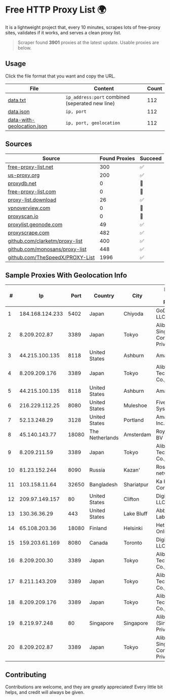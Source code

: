 
# Free HTTP Proxy List 🌍

It is a lightweight project that, every 10 minutes, scrapes lots of free-proxy sites, validates if it works, and serves a clean proxy list.


> Scraper found **3901** proxies at the latest update. Usable proxies are below.

## Usage

Click the file format that you want and copy the URL.


|File|Content|Count|
|----|-------|-----|
|[data.txt](https://raw.githubusercontent.com/themiralay/Proxy-List-World/master/data.txt)|`ip_address:port` combined (seperated new line)|112|
|[data.json](https://raw.githubusercontent.com/themiralay/Proxy-List-World/master/data.json)|`ip, port`|112|
|[data-with-geolocation.json](https://raw.githubusercontent.com/themiralay/Proxy-List-World/master/data-with-geolocation.json)|`ip, port, geolocation`|112|

## Sources

|Source|Found Proxies|Succeed|
|------|-------------|-------|
|[free-proxy-list.net](https://free-proxy-list.net)|300|✅|
|[us-proxy.org](https://www.us-proxy.org)|200|✅|
|[proxydb.net](http://proxydb.net)|0|🚫|
|[free-proxy-list.com](https://free-proxy-list.com/?page=&port=&type%5B%5D=http&type%5B%5D=https&up_time=0&search=Search)|0|🚫|
|[proxy-list.download](https://www.proxy-list.download/HTTP)|26|✅|
|[vpnoverview.com](https://vpnoverview.com/privacy/anonymous-browsing/free-proxy-servers)|0|🚫|
|[proxyscan.io](https://www.proxyscan.io)|0|🚫|
|[proxylist.geonode.com](https://proxylist.geonode.com/api/proxy-list?limit=300&page=1&sort_by=lastChecked&sort_type=desc&protocols=http,https)|49|✅|
|[proxyscrape.com](https://api.proxyscrape.com/v2/?request=displayproxies&protocol=http&timeout=10000&country=all&ssl=all&anonymity=all)|482|✅|
|[github.com/clarketm/proxy-list](https://raw.githubusercontent.com/clarketm/proxy-list/master/proxy-list-raw.txt)|400|✅|
|[github.com/monosans/proxy-list](https://raw.githubusercontent.com/monosans/proxy-list/main/proxies/http.txt)|448|✅|
|[github.com/TheSpeedX/PROXY-List](https://raw.githubusercontent.com/TheSpeedX/PROXY-List/master/http.txt)|1996|✅|


## Sample Proxies With Geolocation Info

|#|Ip|Port|Country|City|Internet Service Provider|
|-|--|----|-------|----|-------------------------|
|1|184.168.124.233|5402|Japan|Chiyoda|GoDaddy.com, LLC|
|2|8.209.202.87|3389|Japan|Tokyo|Alibaba.com Singapore E-Commerce Private Limited|
|3|44.215.100.135|8118|United States|Ashburn|Amazon.com|
|4|8.209.209.176|3389|Japan|Tokyo|Alibaba (US) Technology Co., Ltd.|
|5|44.215.100.135|8118|United States|Ashburn|Amazon.com|
|6|216.229.112.25|8080|United States|Muleshoe|Five Area Systems, LLC|
|7|52.13.248.29|3128|United States|Portland|Amazon.com, Inc.|
|8|45.140.143.77|18080|The Netherlands|Amsterdam|RoyaleHosting BV|
|9|8.209.211.59|3389|Japan|Tokyo|Alibaba (US) Technology Co., Ltd.|
|10|81.23.152.244|8090|Russia|Kazan'|Rostelecom networks|
|11|103.158.11.64|32650|Bangladesh|Shariatpur|Ka Kha Computer|
|12|209.97.149.157|80|United States|Clifton|DigitalOcean, LLC|
|13|130.36.36.29|443|United States|Lake Bluff|Abbott Laboratories|
|14|65.108.203.36|18080|Finland|Helsinki|Hetzner Online GmbH|
|15|159.203.61.169|8080|Canada|Toronto|DigitalOcean, LLC|
|16|8.209.200.30|3389|Japan|Tokyo|Alibaba (US) Technology Co., Ltd.|
|17|8.211.143.209|3389|Japan|Tokyo|Alibaba (US) Technology Co., Ltd.|
|18|8.209.209.176|3389|Japan|Tokyo|Alibaba (US) Technology Co., Ltd.|
|19|8.219.97.248|80|Singapore|Singapore|Alibaba Cloud (Singapore) Private Limited|
|20|8.209.202.87|3389|Japan|Tokyo|Alibaba.com Singapore E-Commerce Private Limited|



## Contributing

Contributions are welcome, and they are greatly appreciated! Every
little bit helps, and credit will always be given.

